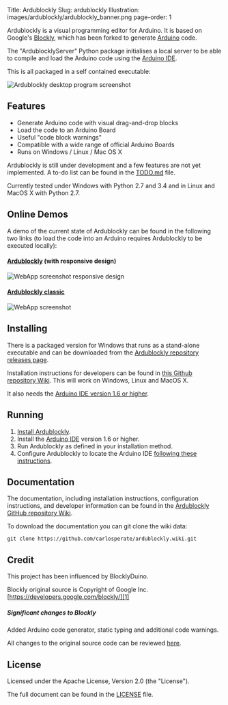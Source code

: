 Title: Ardublockly
Slug: ardublockly
Illustration: images/ardublockly/ardublockly_banner.png
page-order: 1


Ardublockly is a visual programming editor for Arduino. It is based on Google's [Blockly][1], which has been forked to generate [Arduino](http://www.arduino.cc/) code.

The "ArdublocklyServer" Python package initialises a local server to be able to compile and load the Arduino code using the [Arduino IDE][2].

This is all packaged in a self contained executable:

![Ardublockly desktop program screenshot][desktop_screeshot]

## Features
* Generate Arduino code with visual drag-and-drop blocks
* Load the code to an Arduino Board
* Useful "code block warnings"
* Compatible with a wide range of official Arduino Boards
* Runs on Windows / Linux / Mac OS X

Ardublockly is still under development and a few features are not yet implemented. A to-do list can be found in the [TODO.md][3] file.

Currently tested under Windows with Python 2.7 and 3.4 and in Linux and MacOS X with Python 2.7.


## Online Demos
A demo of the current state of Ardublockly can be found in the following two links (to load the code into an Arduino requires Ardublockly to be executed locally):

#### [Ardublockly][10] (with responsive design)
![WebApp screenshot responsive design][web_screenshot_responsive]

#### [Ardublockly classic][11]
![WebApp screenshot][web_screenshot_classic]



## Installing
There is a packaged version for Windows that runs as a stand-alone executable and can be downloaded from the [Ardublockly repository releases page][4].

Installation instructions for developers can be found in [this Github repository Wiki][5]. This will work on Windows, Linux and MacOS X.

It also needs the [Arduino IDE version 1.6 or higher](http://arduino.cc/en/main/software).


## Running
1. [Install Ardublockly][5].
2. Install the [Arduino IDE][2] version 1.6 or higher.
3. Run Ardublockly as defined in your installation method.
3. Configure Ardublockly to locate the Arduino IDE [following these instructions][6].


## Documentation
The documentation, including installation instructions, configuration instructions, and developer information can be found in the [Ardublockly GitHub repository Wiki][7].

To download the documentation you can git clone the wiki data:
```
git clone https://github.com/carlosperate/ardublockly.wiki.git
```


## Credit
This project has been influenced by BlocklyDuino.

Blockly original source is Copyright of Google Inc. [https://developers.google.com/blockly/][1]

##### Significant changes to Blockly
Added Arduino code generator, static typing and additional code warnings.

All changes to the original source code can be reviewed [here][8].


## License
Licensed under the Apache License, Version 2.0 (the "License").

The full document can be found in the [LICENSE][9] file.


[1]: https://developers.google.com/blockly/
[2]: http://arduino.cc/en/main/software/
[3]: TODO.md
[4]: https://github.com/carlosperate/ardublockly/releases/
[5]: https://github.com/carlosperate/ardublockly/wiki/Installing-Ardublockly
[6]: https://github.com/carlosperate/ardublockly/wiki/Configure-Ardublockly
[7]: https://github.com/carlosperate/ardublockly/wiki
[8]: https://github.com/carlosperate/ardublockly/compare/blockly-original...master
[9]: https://github.com/carlosperate/ardublockly/blob/master/LICENSE
[10]: http://carlosperate.github.io/ardublockly/ardublockly/index.html
[11]: http://carlosperate.github.io/ardublockly/ardublockly/classic/index.html


[desktop_screeshot]: http://carlosperate.github.io/ardublockly/images/screenshot_desktop_1.png
[web_screenshot_responsive]: http://carlosperate.github.io/ardublockly/images/screenshot_material_all_small.jpg
[web_screenshot_classic]: http://carlosperate.github.io/ardublockly/images/screenshot_1.png

